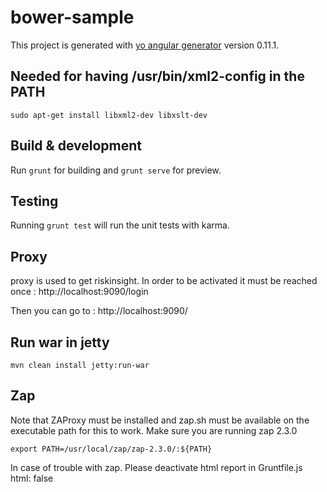 # bower-sample

This project is generated with [yo angular generator](https://github.com/yeoman/generator-angular)
version 0.11.1.

## Needed for having /usr/bin/xml2-config in the PATH

```
sudo apt-get install libxml2-dev libxslt-dev
```

## Build & development

Run `grunt` for building and `grunt serve` for preview.

## Testing

Running `grunt test` will run the unit tests with karma.

## Proxy

proxy is used to get riskinsight.
In order to be activated it must be reached once : http://localhost:9090/login

Then you can go to : http://localhost:9090/

## Run war in jetty

```
mvn clean install jetty:run-war
```

## Zap

Note that ZAProxy must be installed and zap.sh must be available on the executable path for this to work.
Make sure you are running zap 2.3.0

```
export PATH=/usr/local/zap/zap-2.3.0/:${PATH}
```

In case of trouble with zap.
Please deactivate html report in Gruntfile.js
html: false
